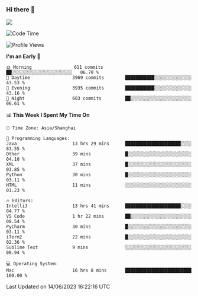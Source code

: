 ### Hi there 👋

<!--
**JJAYCHEN1e/jjaychen1e** is a ✨ _special_ ✨ repository because its `README.md` (this file) appears on your GitHub profile.

Here are some ideas to get you started:

- 🔭 I’m currently working on ...
- 🌱 I’m currently learning ...
- 👯 I’m looking to collaborate on ...
- 🤔 I’m looking for help with ...
- 💬 Ask me about ...
- 📫 How to reach me: ...
- 😄 Pronouns: ...
- ⚡ Fun fact: ...
-->

[![](https://github-readme-stats.vercel.app/api?username=jjaychen1e&show_icons=true)](https://github.com/jjaychen1e/github-readme-stats?count_private=true)

<!--START_SECTION:waka-->
![Code Time](http://img.shields.io/badge/Code%20Time-747%20hrs%2049%20mins-blue)

![Profile Views](http://img.shields.io/badge/Profile%20Views-0-blue)

**I'm an Early 🐤** 

```text
🌞 Morning                611 commits         ██░░░░░░░░░░░░░░░░░░░░░░░   06.70 % 
🌆 Daytime                3969 commits        ███████████░░░░░░░░░░░░░░   43.53 % 
🌃 Evening                3935 commits        ███████████░░░░░░░░░░░░░░   43.16 % 
🌙 Night                  603 commits         ██░░░░░░░░░░░░░░░░░░░░░░░   06.61 % 
```


📊 **This Week I Spent My Time On** 

```text
🕑︎ Time Zone: Asia/Shanghai

💬 Programming Languages: 
Java                     13 hrs 29 mins      █████████████████████░░░░   83.55 % 
Other                    39 mins             █░░░░░░░░░░░░░░░░░░░░░░░░   04.10 % 
XML                      37 mins             █░░░░░░░░░░░░░░░░░░░░░░░░   03.85 % 
Python                   30 mins             █░░░░░░░░░░░░░░░░░░░░░░░░   03.11 % 
HTML                     11 mins             ░░░░░░░░░░░░░░░░░░░░░░░░░   01.23 % 

🔥 Editors: 
IntelliJ                 13 hrs 41 mins      █████████████████████░░░░   84.77 % 
VS Code                  1 hr 22 mins        ██░░░░░░░░░░░░░░░░░░░░░░░   08.54 % 
PyCharm                  30 mins             █░░░░░░░░░░░░░░░░░░░░░░░░   03.11 % 
iTerm2                   22 mins             █░░░░░░░░░░░░░░░░░░░░░░░░   02.36 % 
Sublime Text             9 mins              ░░░░░░░░░░░░░░░░░░░░░░░░░   00.94 % 

💻 Operating System: 
Mac                      16 hrs 8 mins       █████████████████████████   100.00 % 
```


 Last Updated on 14/06/2023 16:22:16 UTC
<!--END_SECTION:waka-->
